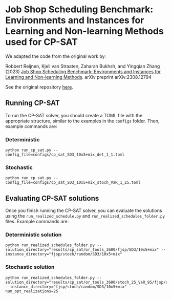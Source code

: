 # Job Shop Scheduling Benchmark: Environments and Instances for Learning and Non-learning Methods used for CP-SAT

We adapted the code from the original work by:

Robbert Reijnen, Kjell van Straaten, Zaharah Bukhsh, and Yingqian Zhang (2023) [Job Shop Scheduling Benchmark: Environments and Instances for Learning and Non-learning Methods](https://arxiv.org/abs/2308.12794). arXiv preprint arXiv:2308.12794 

See the original repository [here](https://github.com/ai-for-decision-making-tue/Job_Shop_Scheduling_Benchmark_Environments_and_Instances).


## Running CP-SAT
To run the CP-SAT solver, you should create a TOML file with the appropriate structure, similar to the examples in the `configs` folder. Then, example commands are:

### Deterministic
```commandline
python run_cp_sat.py --config_file=configs/cp_sat_SD3_10x5+mix_det_1_1.toml
```
### Stochastic
```commandline
python run_cp_sat.py --config_file=configs/cp_sat_SD3_10x5+mix_stoch_VaR_1_25.toml
```

## Evaluating CP-SAT solutions
Once you finish running the CP-SAT solver, you can evaluate the solutions using the `run_realized_schedule.py` and `run_realized_schedules_folder.py` files. Example commands are:

### Deterministic solution
```commandline
python run_realized_schedules_folder.py --solution_directory="results/cp_sat/or_tools_3600/fjsp/SD3/10x5+mix" --instance_directory="fjsp/stoch/random/SD3/10x5+mix"
```

### Stochastic solution
```commandline
python run_realized_schedules_folder.py --solution_directory="results/cp_sat/or_tools_3600/stoch_25_VaR_95/fjsp/stoch/random/SD3/10x5+mix"  --instance_directory="fjsp/stoch/random/SD3/10x5+mix" --num_opt_realizations=25
```